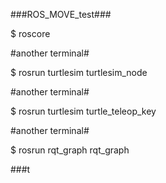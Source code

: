 ###ROS_MOVE_test###

$ roscore

#another terminal#

$ rosrun turtlesim turtlesim_node

#another terminal#

$ rosrun turtlesim turtle_teleop_key

#another terminal#

$ rosrun rqt_graph rqt_graph

###t
